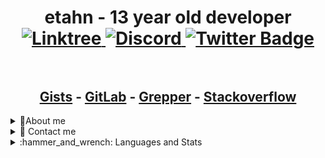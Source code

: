 <div id="header" align="center">
  <h1>etahn - 13 year old developer
    
  <div id="badges">
  <a href="https://linktr.ee/etahn">
    <img src="https://img.shields.io/badge/Linktree-green?style=for-the-badge&logo=linktree&logoColor=white" alt="Linktree"/>
  </a>
  <a href="https://discord.gg/5nuYfS4yqS">
    <img src="https://img.shields.io/badge/Discord-blue?style=for-the-badge&logo=discord&logoColor=white" alt="Discord"/>
  </a>
  <a href="https://twitter.com/_etahn">
    <img src="https://img.shields.io/badge/Twitter-blue?style=for-the-badge&logo=twitter&logoColor=white" alt="Twitter Badge"/>
  </a>
</div>
    <img src="https://komarev.com/ghpvc/?username=etahn-git&style=flat-square&color=blue" alt=""/> <img src="https://img.shields.io/github/followers/etahn-git?label=Followers&logo=follow&style=flat-square" alt=""/>
    
  <h2>
  <a href="https://gist.github.com/etahn-git">Gists</a> - 
  <a href="https://gitlab.com/etahn-git">GitLab</a> - 
  <a href="https://www.codegrepper.com/profile/etahngrepper">Grepper</a> - 
  <a href="https://stackoverflow.com/users/20532244/etahn">Stackoverflow</a>
  </h2>
  
</div>
 
  
<details>
  <summary>🧍About me</summary>
Hi, im Ethan.
I like coding small and big projects for fun!
<br>.
  
- 🔭 I’m currently working on, quick small projects
- 🌱 I’m currently learning JavaScript
- 👯 I’m looking to collaborate on, nothing at the moment
- 🤔 I’m looking for help with, nothing
- 💬 Ask me about, anything!
- 📫 How to reach me: contact@etahn.ml
- 😄 Pronouns: he/him
- ⚡ Fun fact: There are more than 700 coding languages out there!
  </details>  
<details>
  <summary>📧 Contact me</summary>
  <strong> - Discord: <code>etahn#8159</code> </strong><br>
  <strong> - Twitter: <code>_etahn</code> </strong><br>
  <strong> - Email: <code>contact@etahn.ml</code> </strong>
  </details>

<details>
  <summary> :hammer_and_wrench: Languages and Stats</summary>
  <div>
  <img src="https://github.com/devicons/devicon/blob/master/icons/java/java-original-wordmark.svg" title="Java" alt="Java" width="40" height="40"/>&nbsp;
  <img src="https://github.com/devicons/devicon/blob/master/icons/css3/css3-plain-wordmark.svg"  title="CSS3" alt="CSS" width="40" height="40"/>&nbsp;
  <img src="https://github.com/devicons/devicon/blob/master/icons/html5/html5-original.svg" title="HTML5" alt="HTML" width="40" height="40"/>&nbsp;
  <img src="https://github.com/devicons/devicon/blob/master/icons/javascript/javascript-original.svg" title="JavaScript" alt="JavaScript" width="40" height="40"/>&nbsp;
  <img src="https://github.com/devicons/devicon/blob/master/icons/git/git-original-wordmark.svg" title="Git" **alt="Git" width="40" height="40"/>
    
![Metrics](https://metrics.lecoq.io/etahn-git?template=classic&languages=1&lines=1&stars=1&habits=1&followup=1&people=1&repositories=1&achievements=1&notable=1&activity=1&base=header%2C%20activity%2C%20community%2C%20repositories%2C%20metadata&base.indepth=false&base.hireable=false&base.skip=false&repositories.batch=100&repositories.forks=false&repositories.affiliations=owner&languages=false&languages.limit=8&languages.threshold=0%25&languages.other=false&languages.colors=github&languages.sections=most-used&languages.indepth=false&languages.analysis.timeout=15&languages.categories=markup%2C%20programming&languages.recent.categories=markup%2C%20programming&languages.recent.load=300&languages.recent.days=14&lines=false&lines.sections=base&lines.repositories.limit=4&lines.history.limit=1&stars=false&stars.limit=4&habits=false&habits.from=200&habits.days=14&habits.facts=true&habits.charts=false&habits.charts.type=classic&habits.trim=false&habits.languages.limit=8&habits.languages.threshold=0%25&followup=false&followup.sections=repositories&followup.indepth=false&followup.archived=true&people=false&people.limit=24&people.identicons=false&people.identicons.hide=false&people.size=28&people.types=followers&people.shuffle=false&repositories=false&repositories.pinned=0&repositories.starred=0&repositories.random=0&repositories.order=featured%2C%20pinned%2C%20starred%2C%20random&achievements=false&achievements.threshold=C&achievements.secrets=true&achievements.display=detailed&achievements.limit=0&notable=false&notable.from=organization&notable.repositories=false&notable.indepth=false&notable.types=commit&notable.self=false&activity=false&activity.limit=5&activity.load=300&activity.days=14&activity.visibility=all&activity.timestamps=false&activity.filter=all&config.timezone=America%2FDenver)
    </details>
    
</div>
  
